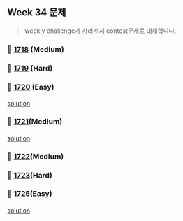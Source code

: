 ## Week 34 문제 
> weekly challenge가 사라져서 contest문제로 대체합니다.

### 👀 [1718](https://leetcode.com/problemset/all/?search=1718&page=1) (Medium)
####

####
### 👀 [1719](https://leetcode.com/problemset/all/?search=1719&page=1) (Hard)
####
####
### 👀 [1720](https://leetcode.com/problemset/all/?search=1720&page=1) (Easy)
####
[solution](https://github.com/YChaeeun/Algorithm/blob/master/week34/LeetCode_1720.kt)
####
### 👀 [1721](https://leetcode.com/problemset/all/?search=1721&page=1)(Medium)
####
[solution](https://github.com/YChaeeun/Algorithm/blob/master/week34/LeetCode_1721_3.kt)
####
### 👀 [1722](https://leetcode.com/problemset/all/?search=1722&page=1)(Medium)
####
####
### 👀 [1723](https://leetcode.com/problemset/all/?search=1723&page=1)(Hard)
####
####
### 👀 [1725](https://leetcode.com/problemset/all/?search=1725&page=1)(Easy)
####
[solution](https://github.com/YChaeeun/Algorithm/blob/master/week34/LeetCode_1725.kt)
####
